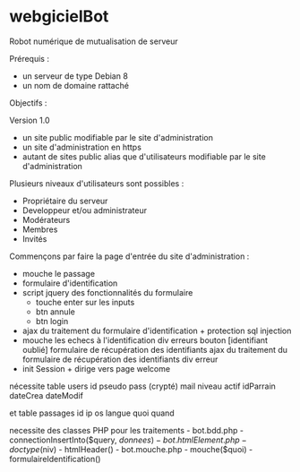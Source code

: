 # webgicielBot
Robot numérique de mutualisation de serveur

Prérequis :
- un serveur de type Debian 8
- un nom de domaine rattaché

Objectifs :

Version 1.0
- un site public modifiable par le site d'administration
- un site d'administration en https
- autant de sites public alias que d'utilisateurs modifiable par le site d'administration

Plusieurs niveaux d'utilisateurs sont possibles :
- Propriétaire du serveur
- Developpeur et/ou administrateur
- Modérateurs
- Membres
- Invités

Commençons par faire la page d'entrée du site d'administration :
- mouche le passage
- formulaire d'identification
- script jquery des fonctionnalités du formulaire
	- touche enter sur les inputs
	- btn annule
	- btn login
- ajax du traitement du formulaire d'identification + protection sql injection
- mouche les echecs à l'identification
 div erreurs
 bouton [identifiant oublié]
 formulaire de récupération des identifiants
 ajax du traitement du formulaire de récupération des identifiants
 div erreur
 - init Session + dirige vers page welcome

nécessite table users
	id
	pseudo
	pass (crypté)
	mail
	niveau
	actif
	idParrain
	dateCrea
	dateModif

et table passages
	id
	ip
	os
	langue
	quoi
	quand

necessite des classes PHP pour les traitements
	- bot.bdd.php
		- connectionInsertInto($query, $donnees)
	- bot.htmlElement.php
		- doctype($niv)
		- htmlHeader()
	- bot.mouche.php
		- mouche($quoi)
        - formulaireIdentification()


	

